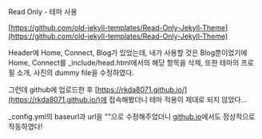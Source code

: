 Read Only - 테마 사용

[https://github.com/old-jekyll-templates/Read-Only-Jekyll-Theme](https://github.com/old-jekyll-templates/Read-Only-Jekyll-Theme)

Header에 Home, Connect, Blog가 있었는데, 내가 사용할 것은 Blog뿐이었기에 Home, Connect를 _include/head.html에서의 해당 항목을 삭제, 또한 테마의 프로필 소개, 사진의 dummy file을 수정하였다.


그런데 github에 업로드한 후 [https://rkda8071.github.io/](https://rkda8071.github.io/)에 접속해봤더니 테마 적용이 제대로 되지 않았다...


_config.yml의 baseurl과 url을 ""으로 수정해주었더니 [github.io](http://github.io)에서도 정상적으로 작동하였다!
